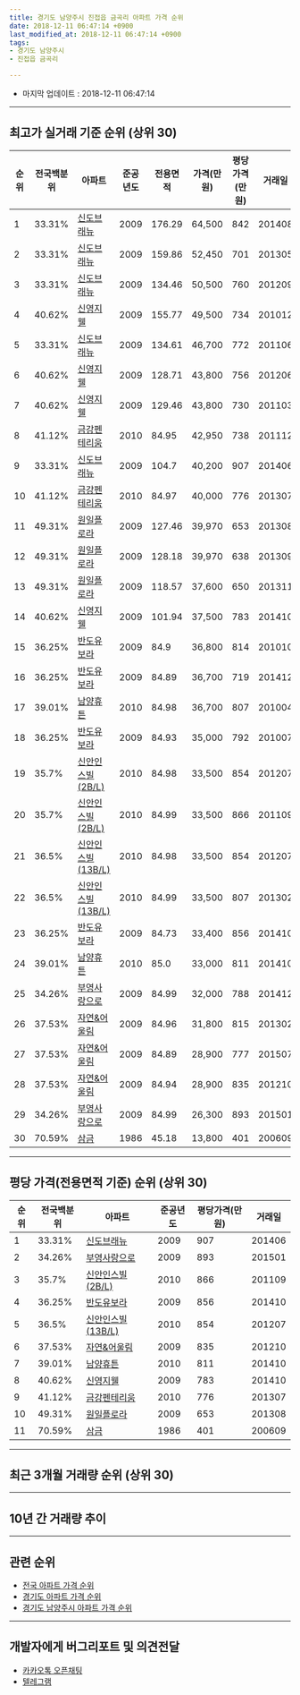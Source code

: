 ```yaml
---
title: 경기도 남양주시 진접읍 금곡리 아파트 가격 순위
date: 2018-12-11 06:47:14 +0900
last_modified_at: 2018-12-11 06:47:14 +0900
tags:
- 경기도 남양주시
- 진접읍 금곡리

---
```


* 마지막 업데이트 : 2018-12-11 06:47:14

---

## 최고가 실거래 기준 순위 (상위 30)


|순위|전국백분위|아파트|준공년도|전용면적|가격(만원)|평당가격(만원)|거래일|
|---|---|---|---|---|---|---|---|
|1|33.31%|[신도브래뉴](https://search.naver.com/search.naver?query=%EA%B2%BD%EA%B8%B0%EB%8F%84+%EB%82%A8%EC%96%91%EC%A3%BC%EC%8B%9C+%EC%A7%84%EC%A0%91%EC%9D%8D+%EA%B8%88%EA%B3%A1%EB%A6%AC+%EC%8B%A0%EB%8F%84%EB%B8%8C%EB%9E%98%EB%89%B4)|2009|176.29|64,500|842|201408|
|2|33.31%|[신도브래뉴](https://search.naver.com/search.naver?query=%EA%B2%BD%EA%B8%B0%EB%8F%84+%EB%82%A8%EC%96%91%EC%A3%BC%EC%8B%9C+%EC%A7%84%EC%A0%91%EC%9D%8D+%EA%B8%88%EA%B3%A1%EB%A6%AC+%EC%8B%A0%EB%8F%84%EB%B8%8C%EB%9E%98%EB%89%B4)|2009|159.86|52,450|701|201305|
|3|33.31%|[신도브래뉴](https://search.naver.com/search.naver?query=%EA%B2%BD%EA%B8%B0%EB%8F%84+%EB%82%A8%EC%96%91%EC%A3%BC%EC%8B%9C+%EC%A7%84%EC%A0%91%EC%9D%8D+%EA%B8%88%EA%B3%A1%EB%A6%AC+%EC%8B%A0%EB%8F%84%EB%B8%8C%EB%9E%98%EB%89%B4)|2009|134.46|50,500|760|201209|
|4|40.62%|[신영지웰](https://search.naver.com/search.naver?query=%EA%B2%BD%EA%B8%B0%EB%8F%84+%EB%82%A8%EC%96%91%EC%A3%BC%EC%8B%9C+%EC%A7%84%EC%A0%91%EC%9D%8D+%EA%B8%88%EA%B3%A1%EB%A6%AC+%EC%8B%A0%EC%98%81%EC%A7%80%EC%9B%B0)|2009|155.77|49,500|734|201012|
|5|33.31%|[신도브래뉴](https://search.naver.com/search.naver?query=%EA%B2%BD%EA%B8%B0%EB%8F%84+%EB%82%A8%EC%96%91%EC%A3%BC%EC%8B%9C+%EC%A7%84%EC%A0%91%EC%9D%8D+%EA%B8%88%EA%B3%A1%EB%A6%AC+%EC%8B%A0%EB%8F%84%EB%B8%8C%EB%9E%98%EB%89%B4)|2009|134.61|46,700|772|201106|
|6|40.62%|[신영지웰](https://search.naver.com/search.naver?query=%EA%B2%BD%EA%B8%B0%EB%8F%84+%EB%82%A8%EC%96%91%EC%A3%BC%EC%8B%9C+%EC%A7%84%EC%A0%91%EC%9D%8D+%EA%B8%88%EA%B3%A1%EB%A6%AC+%EC%8B%A0%EC%98%81%EC%A7%80%EC%9B%B0)|2009|128.71|43,800|756|201206|
|7|40.62%|[신영지웰](https://search.naver.com/search.naver?query=%EA%B2%BD%EA%B8%B0%EB%8F%84+%EB%82%A8%EC%96%91%EC%A3%BC%EC%8B%9C+%EC%A7%84%EC%A0%91%EC%9D%8D+%EA%B8%88%EA%B3%A1%EB%A6%AC+%EC%8B%A0%EC%98%81%EC%A7%80%EC%9B%B0)|2009|129.46|43,800|730|201103|
|8|41.12%|[금강펜테리움](https://search.naver.com/search.naver?query=%EA%B2%BD%EA%B8%B0%EB%8F%84+%EB%82%A8%EC%96%91%EC%A3%BC%EC%8B%9C+%EC%A7%84%EC%A0%91%EC%9D%8D+%EA%B8%88%EA%B3%A1%EB%A6%AC+%EA%B8%88%EA%B0%95%ED%8E%9C%ED%85%8C%EB%A6%AC%EC%9B%80)|2010|84.95|42,950|738|201112|
|9|33.31%|[신도브래뉴](https://search.naver.com/search.naver?query=%EA%B2%BD%EA%B8%B0%EB%8F%84+%EB%82%A8%EC%96%91%EC%A3%BC%EC%8B%9C+%EC%A7%84%EC%A0%91%EC%9D%8D+%EA%B8%88%EA%B3%A1%EB%A6%AC+%EC%8B%A0%EB%8F%84%EB%B8%8C%EB%9E%98%EB%89%B4)|2009|104.7|40,200|907|201406|
|10|41.12%|[금강펜테리움](https://search.naver.com/search.naver?query=%EA%B2%BD%EA%B8%B0%EB%8F%84+%EB%82%A8%EC%96%91%EC%A3%BC%EC%8B%9C+%EC%A7%84%EC%A0%91%EC%9D%8D+%EA%B8%88%EA%B3%A1%EB%A6%AC+%EA%B8%88%EA%B0%95%ED%8E%9C%ED%85%8C%EB%A6%AC%EC%9B%80)|2010|84.97|40,000|776|201307|
|11|49.31%|[원일플로라](https://search.naver.com/search.naver?query=%EA%B2%BD%EA%B8%B0%EB%8F%84+%EB%82%A8%EC%96%91%EC%A3%BC%EC%8B%9C+%EC%A7%84%EC%A0%91%EC%9D%8D+%EA%B8%88%EA%B3%A1%EB%A6%AC+%EC%9B%90%EC%9D%BC%ED%94%8C%EB%A1%9C%EB%9D%BC)|2009|127.46|39,970|653|201308|
|12|49.31%|[원일플로라](https://search.naver.com/search.naver?query=%EA%B2%BD%EA%B8%B0%EB%8F%84+%EB%82%A8%EC%96%91%EC%A3%BC%EC%8B%9C+%EC%A7%84%EC%A0%91%EC%9D%8D+%EA%B8%88%EA%B3%A1%EB%A6%AC+%EC%9B%90%EC%9D%BC%ED%94%8C%EB%A1%9C%EB%9D%BC)|2009|128.18|39,970|638|201309|
|13|49.31%|[원일플로라](https://search.naver.com/search.naver?query=%EA%B2%BD%EA%B8%B0%EB%8F%84+%EB%82%A8%EC%96%91%EC%A3%BC%EC%8B%9C+%EC%A7%84%EC%A0%91%EC%9D%8D+%EA%B8%88%EA%B3%A1%EB%A6%AC+%EC%9B%90%EC%9D%BC%ED%94%8C%EB%A1%9C%EB%9D%BC)|2009|118.57|37,600|650|201311|
|14|40.62%|[신영지웰](https://search.naver.com/search.naver?query=%EA%B2%BD%EA%B8%B0%EB%8F%84+%EB%82%A8%EC%96%91%EC%A3%BC%EC%8B%9C+%EC%A7%84%EC%A0%91%EC%9D%8D+%EA%B8%88%EA%B3%A1%EB%A6%AC+%EC%8B%A0%EC%98%81%EC%A7%80%EC%9B%B0)|2009|101.94|37,500|783|201410|
|15|36.25%|[반도유보라](https://search.naver.com/search.naver?query=%EA%B2%BD%EA%B8%B0%EB%8F%84+%EB%82%A8%EC%96%91%EC%A3%BC%EC%8B%9C+%EC%A7%84%EC%A0%91%EC%9D%8D+%EA%B8%88%EA%B3%A1%EB%A6%AC+%EB%B0%98%EB%8F%84%EC%9C%A0%EB%B3%B4%EB%9D%BC)|2009|84.9|36,800|814|201010|
|16|36.25%|[반도유보라](https://search.naver.com/search.naver?query=%EA%B2%BD%EA%B8%B0%EB%8F%84+%EB%82%A8%EC%96%91%EC%A3%BC%EC%8B%9C+%EC%A7%84%EC%A0%91%EC%9D%8D+%EA%B8%88%EA%B3%A1%EB%A6%AC+%EB%B0%98%EB%8F%84%EC%9C%A0%EB%B3%B4%EB%9D%BC)|2009|84.89|36,700|719|201412|
|17|39.01%|[남양휴튼](https://search.naver.com/search.naver?query=%EA%B2%BD%EA%B8%B0%EB%8F%84+%EB%82%A8%EC%96%91%EC%A3%BC%EC%8B%9C+%EC%A7%84%EC%A0%91%EC%9D%8D+%EA%B8%88%EA%B3%A1%EB%A6%AC+%EB%82%A8%EC%96%91%ED%9C%B4%ED%8A%BC)|2010|84.98|36,700|807|201004|
|18|36.25%|[반도유보라](https://search.naver.com/search.naver?query=%EA%B2%BD%EA%B8%B0%EB%8F%84+%EB%82%A8%EC%96%91%EC%A3%BC%EC%8B%9C+%EC%A7%84%EC%A0%91%EC%9D%8D+%EA%B8%88%EA%B3%A1%EB%A6%AC+%EB%B0%98%EB%8F%84%EC%9C%A0%EB%B3%B4%EB%9D%BC)|2009|84.93|35,000|792|201007|
|19|35.7%|[신안인스빌(2B/L)](https://search.naver.com/search.naver?query=%EA%B2%BD%EA%B8%B0%EB%8F%84+%EB%82%A8%EC%96%91%EC%A3%BC%EC%8B%9C+%EC%A7%84%EC%A0%91%EC%9D%8D+%EA%B8%88%EA%B3%A1%EB%A6%AC+%EC%8B%A0%EC%95%88%EC%9D%B8%EC%8A%A4%EB%B9%8C%282B%2FL%29)|2010|84.98|33,500|854|201207|
|20|35.7%|[신안인스빌(2B/L)](https://search.naver.com/search.naver?query=%EA%B2%BD%EA%B8%B0%EB%8F%84+%EB%82%A8%EC%96%91%EC%A3%BC%EC%8B%9C+%EC%A7%84%EC%A0%91%EC%9D%8D+%EA%B8%88%EA%B3%A1%EB%A6%AC+%EC%8B%A0%EC%95%88%EC%9D%B8%EC%8A%A4%EB%B9%8C%282B%2FL%29)|2010|84.99|33,500|866|201109|
|21|36.5%|[신안인스빌(13B/L)](https://search.naver.com/search.naver?query=%EA%B2%BD%EA%B8%B0%EB%8F%84+%EB%82%A8%EC%96%91%EC%A3%BC%EC%8B%9C+%EC%A7%84%EC%A0%91%EC%9D%8D+%EA%B8%88%EA%B3%A1%EB%A6%AC+%EC%8B%A0%EC%95%88%EC%9D%B8%EC%8A%A4%EB%B9%8C%2813B%2FL%29)|2010|84.98|33,500|854|201207|
|22|36.5%|[신안인스빌(13B/L)](https://search.naver.com/search.naver?query=%EA%B2%BD%EA%B8%B0%EB%8F%84+%EB%82%A8%EC%96%91%EC%A3%BC%EC%8B%9C+%EC%A7%84%EC%A0%91%EC%9D%8D+%EA%B8%88%EA%B3%A1%EB%A6%AC+%EC%8B%A0%EC%95%88%EC%9D%B8%EC%8A%A4%EB%B9%8C%2813B%2FL%29)|2010|84.99|33,500|807|201302|
|23|36.25%|[반도유보라](https://search.naver.com/search.naver?query=%EA%B2%BD%EA%B8%B0%EB%8F%84+%EB%82%A8%EC%96%91%EC%A3%BC%EC%8B%9C+%EC%A7%84%EC%A0%91%EC%9D%8D+%EA%B8%88%EA%B3%A1%EB%A6%AC+%EB%B0%98%EB%8F%84%EC%9C%A0%EB%B3%B4%EB%9D%BC)|2009|84.73|33,400|856|201410|
|24|39.01%|[남양휴튼](https://search.naver.com/search.naver?query=%EA%B2%BD%EA%B8%B0%EB%8F%84+%EB%82%A8%EC%96%91%EC%A3%BC%EC%8B%9C+%EC%A7%84%EC%A0%91%EC%9D%8D+%EA%B8%88%EA%B3%A1%EB%A6%AC+%EB%82%A8%EC%96%91%ED%9C%B4%ED%8A%BC)|2010|85.0|33,000|811|201410|
|25|34.26%|[부영사랑으로](https://search.naver.com/search.naver?query=%EA%B2%BD%EA%B8%B0%EB%8F%84+%EB%82%A8%EC%96%91%EC%A3%BC%EC%8B%9C+%EC%A7%84%EC%A0%91%EC%9D%8D+%EA%B8%88%EA%B3%A1%EB%A6%AC+%EB%B6%80%EC%98%81%EC%82%AC%EB%9E%91%EC%9C%BC%EB%A1%9C)|2009|84.99|32,000|788|201412|
|26|37.53%|[자연&어울림](https://search.naver.com/search.naver?query=%EA%B2%BD%EA%B8%B0%EB%8F%84+%EB%82%A8%EC%96%91%EC%A3%BC%EC%8B%9C+%EC%A7%84%EC%A0%91%EC%9D%8D+%EA%B8%88%EA%B3%A1%EB%A6%AC+%EC%9E%90%EC%97%B0%26%EC%96%B4%EC%9A%B8%EB%A6%BC)|2009|84.96|31,800|815|201302|
|27|37.53%|[자연&어울림](https://search.naver.com/search.naver?query=%EA%B2%BD%EA%B8%B0%EB%8F%84+%EB%82%A8%EC%96%91%EC%A3%BC%EC%8B%9C+%EC%A7%84%EC%A0%91%EC%9D%8D+%EA%B8%88%EA%B3%A1%EB%A6%AC+%EC%9E%90%EC%97%B0%26%EC%96%B4%EC%9A%B8%EB%A6%BC)|2009|84.89|28,900|777|201507|
|28|37.53%|[자연&어울림](https://search.naver.com/search.naver?query=%EA%B2%BD%EA%B8%B0%EB%8F%84+%EB%82%A8%EC%96%91%EC%A3%BC%EC%8B%9C+%EC%A7%84%EC%A0%91%EC%9D%8D+%EA%B8%88%EA%B3%A1%EB%A6%AC+%EC%9E%90%EC%97%B0%26%EC%96%B4%EC%9A%B8%EB%A6%BC)|2009|84.94|28,900|835|201210|
|29|34.26%|[부영사랑으로](https://search.naver.com/search.naver?query=%EA%B2%BD%EA%B8%B0%EB%8F%84+%EB%82%A8%EC%96%91%EC%A3%BC%EC%8B%9C+%EC%A7%84%EC%A0%91%EC%9D%8D+%EA%B8%88%EA%B3%A1%EB%A6%AC+%EB%B6%80%EC%98%81%EC%82%AC%EB%9E%91%EC%9C%BC%EB%A1%9C)|2009|84.99|26,300|893|201501|
|30|70.59%|[삼금](https://search.naver.com/search.naver?query=%EA%B2%BD%EA%B8%B0%EB%8F%84+%EB%82%A8%EC%96%91%EC%A3%BC%EC%8B%9C+%EC%A7%84%EC%A0%91%EC%9D%8D+%EA%B8%88%EA%B3%A1%EB%A6%AC+%EC%82%BC%EA%B8%88)|1986|45.18|13,800|401|200609|


---

## 평당 가격(전용면적 기준) 순위 (상위 30)


|순위|전국백분위|아파트|준공년도|평당가격(만원)|거래일|
|---|---|---|---|---|---|
|1|33.31%|[신도브래뉴](https://search.naver.com/search.naver?query=%EA%B2%BD%EA%B8%B0%EB%8F%84+%EB%82%A8%EC%96%91%EC%A3%BC%EC%8B%9C+%EC%A7%84%EC%A0%91%EC%9D%8D+%EA%B8%88%EA%B3%A1%EB%A6%AC+%EC%8B%A0%EB%8F%84%EB%B8%8C%EB%9E%98%EB%89%B4)|2009|907|201406|
|2|34.26%|[부영사랑으로](https://search.naver.com/search.naver?query=%EA%B2%BD%EA%B8%B0%EB%8F%84+%EB%82%A8%EC%96%91%EC%A3%BC%EC%8B%9C+%EC%A7%84%EC%A0%91%EC%9D%8D+%EA%B8%88%EA%B3%A1%EB%A6%AC+%EB%B6%80%EC%98%81%EC%82%AC%EB%9E%91%EC%9C%BC%EB%A1%9C)|2009|893|201501|
|3|35.7%|[신안인스빌(2B/L)](https://search.naver.com/search.naver?query=%EA%B2%BD%EA%B8%B0%EB%8F%84+%EB%82%A8%EC%96%91%EC%A3%BC%EC%8B%9C+%EC%A7%84%EC%A0%91%EC%9D%8D+%EA%B8%88%EA%B3%A1%EB%A6%AC+%EC%8B%A0%EC%95%88%EC%9D%B8%EC%8A%A4%EB%B9%8C%282B%2FL%29)|2010|866|201109|
|4|36.25%|[반도유보라](https://search.naver.com/search.naver?query=%EA%B2%BD%EA%B8%B0%EB%8F%84+%EB%82%A8%EC%96%91%EC%A3%BC%EC%8B%9C+%EC%A7%84%EC%A0%91%EC%9D%8D+%EA%B8%88%EA%B3%A1%EB%A6%AC+%EB%B0%98%EB%8F%84%EC%9C%A0%EB%B3%B4%EB%9D%BC)|2009|856|201410|
|5|36.5%|[신안인스빌(13B/L)](https://search.naver.com/search.naver?query=%EA%B2%BD%EA%B8%B0%EB%8F%84+%EB%82%A8%EC%96%91%EC%A3%BC%EC%8B%9C+%EC%A7%84%EC%A0%91%EC%9D%8D+%EA%B8%88%EA%B3%A1%EB%A6%AC+%EC%8B%A0%EC%95%88%EC%9D%B8%EC%8A%A4%EB%B9%8C%2813B%2FL%29)|2010|854|201207|
|6|37.53%|[자연&어울림](https://search.naver.com/search.naver?query=%EA%B2%BD%EA%B8%B0%EB%8F%84+%EB%82%A8%EC%96%91%EC%A3%BC%EC%8B%9C+%EC%A7%84%EC%A0%91%EC%9D%8D+%EA%B8%88%EA%B3%A1%EB%A6%AC+%EC%9E%90%EC%97%B0%26%EC%96%B4%EC%9A%B8%EB%A6%BC)|2009|835|201210|
|7|39.01%|[남양휴튼](https://search.naver.com/search.naver?query=%EA%B2%BD%EA%B8%B0%EB%8F%84+%EB%82%A8%EC%96%91%EC%A3%BC%EC%8B%9C+%EC%A7%84%EC%A0%91%EC%9D%8D+%EA%B8%88%EA%B3%A1%EB%A6%AC+%EB%82%A8%EC%96%91%ED%9C%B4%ED%8A%BC)|2010|811|201410|
|8|40.62%|[신영지웰](https://search.naver.com/search.naver?query=%EA%B2%BD%EA%B8%B0%EB%8F%84+%EB%82%A8%EC%96%91%EC%A3%BC%EC%8B%9C+%EC%A7%84%EC%A0%91%EC%9D%8D+%EA%B8%88%EA%B3%A1%EB%A6%AC+%EC%8B%A0%EC%98%81%EC%A7%80%EC%9B%B0)|2009|783|201410|
|9|41.12%|[금강펜테리움](https://search.naver.com/search.naver?query=%EA%B2%BD%EA%B8%B0%EB%8F%84+%EB%82%A8%EC%96%91%EC%A3%BC%EC%8B%9C+%EC%A7%84%EC%A0%91%EC%9D%8D+%EA%B8%88%EA%B3%A1%EB%A6%AC+%EA%B8%88%EA%B0%95%ED%8E%9C%ED%85%8C%EB%A6%AC%EC%9B%80)|2010|776|201307|
|10|49.31%|[원일플로라](https://search.naver.com/search.naver?query=%EA%B2%BD%EA%B8%B0%EB%8F%84+%EB%82%A8%EC%96%91%EC%A3%BC%EC%8B%9C+%EC%A7%84%EC%A0%91%EC%9D%8D+%EA%B8%88%EA%B3%A1%EB%A6%AC+%EC%9B%90%EC%9D%BC%ED%94%8C%EB%A1%9C%EB%9D%BC)|2009|653|201308|
|11|70.59%|[삼금](https://search.naver.com/search.naver?query=%EA%B2%BD%EA%B8%B0%EB%8F%84+%EB%82%A8%EC%96%91%EC%A3%BC%EC%8B%9C+%EC%A7%84%EC%A0%91%EC%9D%8D+%EA%B8%88%EA%B3%A1%EB%A6%AC+%EC%82%BC%EA%B8%88)|1986|401|200609|


---

## 최근 3개월 거래량 순위 (상위 30)


<div style="width:100%;">
    <canvas id="deal_count_ranking" height="250"></canvas>
</div>


<script>
new Chart(document.getElementById("deal_count_ranking"), {
    type: 'horizontalBar',
    data: {
        labels: ['신안인스빌(2B/L)', '신안인스빌(13B/L)', '금강펜테리움', '신영지웰', '부영사랑으로', '자연&어울림', '신도브래뉴', '원일플로라', '반도유보라', '남양휴튼', '삼금'],
        datasets: [{
            label: '실거래 수',
            data: [14, 10, 10, 9, 8, 5, 5, 4, 4, 3, 2],
            borderColor: "rgba(255, 0, 128, 1)",
            backgroundColor: "rgba(255, 0, 128, 0.5)",
            fill: false,
        }]
    },
    options: {
        responsive: true,
        title: {
            display: true,
            text: '최근 3개월 거래량 순위'
        },
        tooltips: {
            mode: 'index',
            intersect: false,
            callbacks: {
                title: function(tooltipItems, data) {
                    return "실거래 수:";
                },
                label: function(tooltipItem, data) {
                    return data.labels[tooltipItem.index] + ": " + tooltipItem.xLabel;
                }
            }
        },
        hover: {
            mode: 'nearest',
            intersect: true
        },
        scales: {
            xAxes: [{
                display: true,
                scaleLabel: {
                    display: true,
                    labelString: '실거래 수'
                },
                ticks: {
                    suggestedMin: 0,
                }
            }],
            yAxes: [{
                display: true,
                ticks: {
                    autoSkip: false,
                    callback: function(value, index, values) {
                        if (value.length > 15)
                            return value.substr(0, 13) + "...";
                        else
                            return value;
                    }
                },
                scaleLabel: {
                    display: false,
                }
            }]
        }
    }
});

</script>


---

## 10년 간 거래량 추이


<div style="width:100%;">
    <canvas id="deal_progress" height="250"></canvas>
</div>

<script>
new Chart(document.getElementById("deal_progress"), {
    type: 'line',
    data: {
        labels: ['200812','200901','200902','200903','200904','200905','200906','200907','200908','200909','200910','200911','200912','201001','201002','201003','201004','201005','201006','201007','201008','201009','201010','201011','201012','201101','201102','201103','201104','201105','201106','201107','201108','201109','201110','201111','201112','201201','201202','201203','201204','201205','201206','201207','201208','201209','201210','201211','201212','201301','201302','201303','201304','201305','201306','201307','201308','201309','201310','201311','201312','201401','201402','201403','201404','201405','201406','201407','201408','201409','201410','201411','201412','201501','201502','201503','201504','201505','201506','201507','201508','201509','201510','201511','201512','201601','201602','201603','201604','201605','201606','201607','201608','201609','201610','201611','201612','201701','201702','201703','201704','201705','201706','201707','201708','201709','201710','201711','201712','201801','201802','201803','201804','201805','201806','201807','201808','201809','201810','201811','201812'],
        datasets: [{
            label: '실거래 수',
            pointRadius: 1,
            data: [0, 0, 0, 0, 1, 0, 1, 0, 1, 2, 2, 3, 14, 12, 10, 17, 60, 39, 37, 27, 23, 24, 43, 31, 71, 48, 34, 31, 24, 26, 18, 19, 34, 35, 45, 25, 21, 26, 50, 38, 34, 25, 21, 18, 15, 26, 48, 31, 42, 17, 28, 34, 46, 42, 27, 26, 40, 62, 56, 46, 42, 50, 56, 49, 28, 31, 51, 55, 72, 79, 71, 59, 65, 61, 69, 91, 60, 42, 46, 62, 58, 59, 56, 41, 44, 25, 19, 62, 63, 59, 79, 74, 72, 74, 74, 54, 28, 23, 30, 35, 32, 39, 57, 62, 41, 48, 38, 37, 39, 38, 43, 54, 23, 33, 31, 28, 37, 56, 44, 27, 3],
            borderColor: "rgba(255, 201, 14, 1)",
            backgroundColor: "rgba(255, 201, 14, 0.5)",
            fill: true,
        }]
    },
    options: {
        responsive: true,
        title: {
            display: true,
            text: '10년간 거래량 추이'
        },
        tooltips: {
            mode: 'index',
            intersect: false,
        },
        hover: {
            mode: 'nearest',
            intersect: true
        },
        scales: {
            xAxes: [{
                display: true,
                scaleLabel: {
                    display: true,
                    labelString: '년/월'
                }
            }],
            yAxes: [{
                display: true,
                ticks: {
                    suggestedMin: 0,
                },
                scaleLabel: {
                    display: true,
                    labelString: '실거래 수'
                }
            }]
        }
    }
});

</script>


---

## 관련 순위

- [전국 아파트 가격 순위](https://inasie.github.io/apt-ranking/전국)
- [경기도 아파트 가격 순위](https://inasie.github.io/apt-ranking/경기도)
- [경기도 남양주시 아파트 가격 순위](https://inasie.github.io/apt-ranking/경기도-남양주시)


---

## 개발자에게 버그리포트 및 의견전달

- [카카오톡 오픈채팅](https://open.kakao.com/o/gLJUAP4)
- [텔레그램](https://t.me/inasie)

